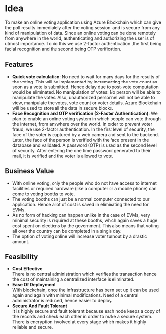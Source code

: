 # Idea

To make an online voting application using Azure Blockchain which can give the poll results immediately after the voting session, and is secure from any kind of manipulation of data. Since an online voting can be done remotely from anywhere in the world, authenticating and authorizing  the user is of utmost importance. To do this we use 2-factor authentication ,the first being facial recognition and the second being OTP verification.

## Features
- **Quick vote calculation**: No need to wait for many days for the results of the voting. This will be implemented by incrementing the vote count as soon as a vote is submitted. Hence delay due to post-vote computation would be eliminated.
No manipulation of votes: No person will be able to manipulate the votes. Also, unauthorized personnel will not be able to view, manipulate the votes, vote count or voter details. Azure Blockchain will be used to store all the data in secure blocks.   
- **Face Recognition and OTP verification (2-Factor Authentication)**: We plan to enable an online voting system in which people can vote through the internet, from anywhere over the world. In order to prevent voter fraud, we use 2-factor authentication. In the first level of security, the face of the voter is captured by a web camera and sent to the backend. Later, the face of the person is verified with the face present in the database and validated.  A password (OTP) is used as the second level of security. After entering the one time password generated to their mail, it is verified and the voter is allowed to vote.

## Business Value
- With online voting, only the people who do not have access to internet facilities or required hardware (like a computer or a mobile phone) can come to voting booths to vote.
- The voting booths can just be a normal computer connected to our application. Hence a lot of cost is saved in eliminating the need for EVMs.
- As no form of hacking can happen unlike in the case of EVMs, very minimal security is required at these booths, which again saves a huge cost spent on elections by the government. This also means that voting all over the country can be completed in a single day.
- The option of voting online will increase voter turnout by a drastic amount.

## Feasibility
- **Cost Effective** <br>
There is no central administration which verifies the transaction hence the cost of maintaining a centralized interface is eliminated. 
- **Ease Of Deployment** <br>
With blockchain, once the infrastructure has been set up it can be used again and again with minimal modifications. Need of a central administrator is reduced, hence easier to deploy.
- **Secure And Fault Tolerant** <br>
It is highly secure and fault tolerant because each node keeps a copy of the records and check each other in order to make a secure system. There is encryption involved at every stage which makes it highly reliable and secure.


